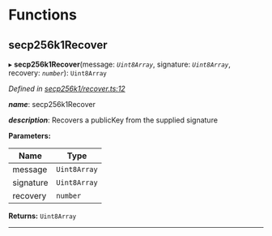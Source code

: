 

# Functions

<a id="secp256k1recover"></a>

##  secp256k1Recover

▸ **secp256k1Recover**(message: *`Uint8Array`*, signature: *`Uint8Array`*, recovery: *`number`*): `Uint8Array`

*Defined in [secp256k1/recover.ts:12](https://github.com/polkadot-js/common/blob/6907add/packages/util-crypto/src/secp256k1/recover.ts#L12)*

*__name__*: secp256k1Recover

*__description__*: Recovers a publicKey from the supplied signature

**Parameters:**

| Name | Type |
| ------ | ------ |
| message | `Uint8Array` |
| signature | `Uint8Array` |
| recovery | `number` |

**Returns:** `Uint8Array`

___

